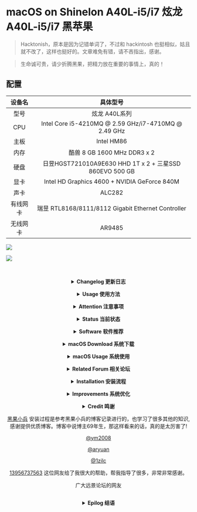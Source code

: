 # macOS on Shinelon A40L-i5/i7 炫龙 A40L-i5/i7 黑苹果

> Hacktonish，原本是因为记错单词了，不过和 hackintosh 也挺相似，姑且就不改了，这样也挺好的。文章难免有错，请不吝指出，感谢。

> 生命诚可贵，请少折腾黑果，把精力放在重要的事情上，真的！


## 配置

|  设备名  |                        具体型号                        |
| :------: | :----------------------------------------------------: |
|   型号   |                       炫龙 A40L系列                    |
|   CPU    |  Intel Core i5-4210MQ @ 2.59 GHz/i7-4710MQ @ 2.49 GHz  |
|   主板   |                        Intel HM86                      |
|   内存   |               酷兽 8 GB 1600 MHz DDR3 x 2              |
|   硬盘   |日昱HGST721010A9E630 HHD 1T x 2 + 三星SSD 860EVO 500 GB |
|   显卡   |      Intel HD Graphics 4600 + NVIDIA GeForce 840M      |  
|   声卡   |                          ALC282                        |
| 有线网卡 |   瑞昱 RTL8168/8111/8112 Gigabit Ethernet Controller   |
| 无线网卡 |                          AR9485                        |


![](https://github.com/i0Ek3/Hackintosh_4_Hasee_Shinelon_A40L/blob/master/pic/neofetch.jpg)

![](https://github.com/i0Ek3/Hackintosh_4_Hasee_Shinelon_A40L/blob/master/pic/system.jpg)



<div align="center">

&emsp;&emsp;

<b><details><summary>Changelog 更新日志</summary></b>

 2019-06-22: 重新定制了 USB，在 10.14.x 下只识别了 A40L 左边的 USB 3.0，即传输速率 5Gb/s，不过好比一个都没有，继续研究。对了，X230 的也重新定制了，还不错呦！突然发现，10.13.x 的时候，用 ssdt-dsdt 定制的都是很完美的，可以养老。

 2019-03-04: 由于买了新的显示器，原本的配置文件无法完美支持外接显示器，虽然我做了些改动后可以使用，但还是想着自己弄一个，所以准备 hotpatch 一下，没有日子。

 2018-11-20: 更新了 10.14，基于 ym2008 的版本。实在是没有时间折腾，具体的请等待 ym2008 的下一个版本吧！

 2018-09-25: 有时间会尝试 10.14，升级或者重装。

 2018-08-28: 重新安装了 10.13.6，EFI依旧使用之前提供的，一切 OK，似乎也不用单独安装无线安装包了！后续考虑更换 10.14。

 2018-07-27: 蓝牙问题通过绿联 29 元的蓝牙适配器 4.0 解决，好使，具体请看图！

 2018-07-23: 目前还稳定使用 10.13.4，之前升级过一次直接挂了，没找到问题，也没有时间继续折腾，所以目前不会更新了，除非炸的太厉害！

 2018-06-06: 贴一个在线编辑 config.plist 的网址[http://cloudclovereditor.altervista.org/cce/index.php](http://cloudclovereditor.altervista.org/cce/index.php)，另推荐一篇不错的帖子给新手[http://bbs.pcbeta.com/viewthread-1779539-1-1.html](http://bbs.pcbeta.com/viewthread-1779539-1-1.html)。

 2018-05-16: OK，搞定。另推荐 laod 的 ntfs 在 mac 下直接访问的[解决方案](https://laod.cn/free/mac-ntfs.html)。

 2018-05-15: 系统实在太卡了，真的受不鸟了，果断重新安装到 SSD 上。

 2018-05-09: 系统基本算是配置好了，但有一点是 SSD 的确要比 HHD 快太多了，新配置的黑苹果系统卡顿较之前严重，好在不是太影响使用，毕竟我用空间换时间。

 2018-05-05: 刚刚装好黑苹果和 linux 的双系统，接下来分别配置开发环境。安装上问题不大，先将 Linux 正常安装在 128G 的 SSD 上，再正常安装黑苹果到 2T 的 HHD，可实现独立启动双系统，互不影响。安全布局上，会采用[@drduh大神](https://github.com/drduh)的[方案](https://github.com/drduh/macOS-Security-and-Privacy-Guide)，也希望大家重视安全问题。


**ps: 最近剁了一块 2T 的硬盘，故有点冲动想要重新布局系统。并打算全系安全布局，后续看看进展和成果，或许可以更新出来供大家参考。**

</details>

<b><details><summary>Usage 使用方法</summary></b>

突然发现，一直都没有使用说明，哈哈，实在是愚钝，现在补上。当然了，如果你想按着教程制作自己的补丁，可以使用我 dsdt_ssdt 文件夹里的我没有 patched 文件，耐心一点，会有收获。你也可以用过下面的教程里的方法自己提取，也很简单。

现在来说说如何使用，前提是你要有一个黑苹果启动盘，然后挂载它的 EFI 分区，直接拷贝我 EFI-update 文件夹下对应的版本进行覆盖即可，然后安装就行。

至于启动盘的制作，可以看下面的教程。镜像的选择可以使用黑果小兵的，下面有提供链接，如果不好使可以换一个试试，我亲测的是 10.14，然后替换EFI文件。

安装完成后需要手动安装 AR9004WB-WIFI.pkg来启用无线网络，此后就不需要了。如有意外，可以再手动安装一下，这回就差不多了。

这就可以了，没有其他繁琐的步骤了。个人推荐使用我的 10.13.6 版本的 EFI，稳定，且可以使用外接显示器。 10.14 是基于 ym2008 的版本进行修改的，有一些小问题，比如无法外接显示器。想着自己重新 hotpatch 一套，但又懒又笨，不大想折腾了。所以不好说，万一就有了呢？

大概就是这些，祝好，有问题可以提 issue。

</details>


<b><details><summary>Attention 注意事项</summary></b>

上传了在网上找到的一份 A40L 拆机教程，当作备用，比如清灰或者更换内部组件等。之前因为不知道具体拆解步骤，导致部分内置组件被我破坏，并且导致键位凸起，倒不影响使用，就是心理别扭，所以今天又拆了一遍，解决了键位凸起问题。

注意外围都是长一点的螺丝，只有内部才是短的。而之前的键位凸起问题便是由于我错误的将长螺丝放到了短螺丝的位置造成的。

再一个就是，在拆完机准备装回去的时候先别着急，先通电看看各功能是否正常，比如键盘，usb 接口等，测试无误后再拧上螺丝。因为刚才发现，虽然凸起键位修正好了，但并没有测试任何功能是否正常，然后就装回去了，结果导致好多键位突然无法输入了！我也很无奈，只能重新拆机继续解决问题了！

其他的问题暂且还没有遇到，如果再有的话继续更新。告诫各位网友，玩机需谨慎，并且要有耐心，毕竟之前我都已经打算卖掉这个破烂了！打脸，说多了都是泪啊～

</details>


<b><details><summary>Status 当前状态</summary></b>

[Status -> /EFI-update/README.md](https://github.com/i0Ek3/Hackintosh_4_Hasee_Shinelon_A40L/blob/master/EFI-update/README.md?1532355116806)

</details>

<b><details><summary>Software 软件推荐</summary></b>

记录下我目前在 10.14.3 上常用的软件，以免哪天电脑崩了，尸骨全无。尽管每个月都会进行几次备份，但我依然会多做一些措施，这样放心。当然了，其他的一些软件你以可以参考我的[这个链接](https://github.com/i0Ek3/GeekWay/blob/master/App.md)，涵盖很多。但这里主要是我现在的笔记本上常用的，并做一些精简，去除一些功能重复但不怎么使用的软件，只列出名字，其他的自行下载吧。

 iTerm
 VLC, IINA
 ThinkerTool
 MEGASync
 Reeder
 Handshaker
 Flux
 Spark
 ShadowsocksX-NG
 ndm, Cakebrew
 calibre
 balenaEtcher
 FinderGo
 GPG Keychain
 Xnip
 Itsycal
 linux-command
 DesktopNaotu
 eZip, Keka
 zoom.us
 Docker
 CotEditor, Skim
 Alfred 3, Dash
 Motrix, Transmission, Proxyee Down
 Typora, Notion, Bear, Ulysses
 MacTeX, texstudio, texmaker
 GitKraken, Github Desktop
 DBeaver, Redis, rdm, Sequel Pro
 Xcode, JetBrains, Understand, Sourcetree
 Atom，Sublime Text，Visual Studio Code
 Telegram, Whalebird, Slack, Maipo
 Parallels Desktop, VirtualBox, VMware Fusion
 OmniGraffle, Sketch, StarUML
 Microsoft Word, Excel, PowerPoint, OneDrive
 Vivaldi, Ungoogled-Chromium, LibreFox, Chrom
 网易云音乐，迅雷，百度云，人人影视，微信，QQ，钉钉，番茄土豆

全部软件可参考下面几幅截图，上面列出来的是我日后必备的，尽量减少 SSD 的存储开销。其他的命令行软件这里没有列出，可以参考我上面的链接。

![1](https://github.com/i0Ek3/Hackintosh_4_Hasee_Shinelon_A40L/blob/master/pic/app1.jpg)
![2](https://github.com/i0Ek3/Hackintosh_4_Hasee_Shinelon_A40L/blob/master/pic/app2.jpg)
![3](https://github.com/i0Ek3/Hackintosh_4_Hasee_Shinelon_A40L/blob/master/pic/app3.jpg)
![4](https://github.com/i0Ek3/Hackintosh_4_Hasee_Shinelon_A40L/blob/master/pic/app4.jpg)
![5](https://github.com/i0Ek3/Hackintosh_4_Hasee_Shinelon_A40L/blob/master/pic/app5.jpg)

</details>

<b><details><summary>macOS Download 系统下载</summary></b>

[黑果小兵提供](https://mirrors.dtops.cc/iso/MacOS/daliansky_macos/)

</details>

<b><details><summary>macOS Usage 系统使用</summary></b>

 [官方使用指南](https://help.apple.com/macOS/high-sierra/mac-basics/?lang=zh-cn#/outro)<br>
 [xclient](http://xclient.info/?_=8854065baa5c04fa30fc193b4a000714)<br>
 [MAS](https://www.waerfa.com/tag/mas)<br>
 [mac360](http://mac360.com)<br>
 [推荐](https://www.waerfa.com/21-small-great-macos-apps)<br>
 [mac dev deploy](https://github.com/sb2nov/mac-setup)<br>
 [mactex](http://www.tug.org/mactex/mactex-download.html)<br>
 [软件推荐](https://www.zhihu.com/question/27158546)<br>


</details>

<b><details><summary>Related Forum 相关论坛</summary></b>

 [远景](http://bbs.pcbeta.com/forum.php?mod=viewthread&tid=1753483&page=1#pid47417983)<br>
 [tonymacx86](https://www.tonymacx86.com/)<br>
 [osx86](https://www.osx86.net)<br>
 [insanel](http://www.insanelymac.com)<br>
 [hackintosh zone](https://www.hackintosh.zone)<br>
 [威锋](https://bbs.feng.com/thread-htm-fid-102.html)<br>
 [bitbucket](https://bitbucket.org/RehabMan/os-x-fake-pci-id)<br>
 [itmanbu](https://www.itmanbu.com/appleacpiplatform.html)<br>
 [daliansky](https://blog.daliansky.net/ "黑果小兵")<br>
 [黑苹果的折腾时光](https://www.jianshu.com/p/bd57a9324f08)<br>
 [黑苹果乐园](https://imac.hk/category/course/)<br>
 [Create macOS installation USB](https://www.tonymacx86.com/threads/how-to-create-a-macos-high-sierra-public-beta-installation-usb.225520/)<br>
 [猫叔博客](https://www.maoshu.cc)<br>

</details>

<b><details><summary>Installation 安装流程</summary></b>

### 前情提要

15年的时候装过一次黑苹果，遗憾于当时没能坚持，故只进入了苹果系统后便放弃折腾了，从那以后，几乎完全使用Linux了。<br>

大概是在一周前，看微信公众号的时候，注意到有个安全研究人员用着联想的黑苹果，一下子又勾起了我的欲望。<br>

自己也是学计算机的，想想折腾个黑苹果也还是有必要的，所以2月6日晚开始折腾。<br>


### 安装过程

#### 材料准备

笔记本（最好是windows系统，方便操作，我使用的是win-to-go），16G U盘<br>

系统镜像，看清楚你的是原版还是经过修改的，修改的有的会自带四叶草等<br>

#### 相关软件

Windows<br>

diskgeniu<br>

transmac<br>

macOS <br>

Clover Configurator<br>

MACiASLzh<br>

#### 具体步骤

[制作启动盘](http://bbs.pcbeta.com/viewthread-1764286-1-5.html)，具体步骤在链接中也很详细，需要注意的是新建分区后，先别急着保存，直接管理员权限运行transmac进行restore即可，否则会出现没有权限之类的错误。多启动盘制作可以参考[https://sspai.com/post/419602](https://sspai.com/post/41960)和[http://bbs.pcbeta.com/forum.php?mod=viewthread&tid=1769200&extra=page%3D1%26filter%3Dtypeid%26typeid%3D1311%26typeid%3D1311](http://bbs.pcbeta.com/forum.php?mod=viewthread&tid=1769200&extra=page%3D1%26filter%3Dtypeid%26typeid%3D1311%26typeid%3D1311)<br>

开机重启，设置相应的bios模式，我这里是四叶草gpt安装，我的电脑需要设置为dual boot模式。此时会进入代码刷屏界面，根据不同的错误进行爬贴排错（这里的排错可以是更换相应的参数，config.plist配置文件）。如果直接进入苹果的界面，那么恭喜你可以进行下一步安装了。<br>

初始安装,进入系统后使用磁盘工具进行抹盘操作，*注意备份数据*。由于我的笔记本上的硬盘只剩一块128G的SSD了，故我将64G的U盘当作系统盘抹掉了，也就说，我的系统在U盘里，没什么大的问题，就是安装速度会很慢。期间会进行多次重启，耐心等待即可。<br>

系统安装，这一步的安装是基于上一步的，这里需要你设置相应的偏好，调整即可，问题不大，不出意外，不一会儿你便可以正式进入苹果系统了。系统的成熟度和流畅度依赖于你的电脑及你的配置文件，有的可能遇到花屏、卡顿等现象，不要着急，也不用担心，慢慢调整驱动，利用注入、hotpatch等进行调整优化和完善，慢慢的你会得到一个可以日常使用的、流畅的系统的。<br>

脱离U盘启动系统，在macOS下直接挂载系统盘和u盘相应的EFI分区（或者通过clover configurator操作更简单），将u盘EFI文件夹复制到系统盘中即可，这样的好处在于可以让你升级黑苹果的系统少折腾一些。<br>

快速启动，在苹果系统下运行clover configurator,挂载efi分区并加载config.plist配置文件，在clover configurator左边的boot项下选择default boot value，填写你想要直接进入的系统的名字，timeout设为0，保存覆盖重启即可。<br>

#### 系统图赏

![](https://github.com/i0Ek3/Hackintosh_4_Hasee_Shinelon_A40L/blob/master/pic/newScreen.jpg)
![](https://github.com/i0Ek3/Hackintosh_4_Hasee_Shinelon_A40L/blob/master/pic/multiDisplay.jepg)
![](https://github.com/i0Ek3/Hackintosh_4_Hasee_Shinelon_A40L/blob/master/pic/multi.jpg)
![02-11](https://github.com/i0Ek3/Hackintosh_4_Hasee_Shinelon_A40L/blob/master/pic/up.png)
![1](https://github.com/i0Ek3/Hackintosh_4_Hasee_Shinelon_A40L/blob/master/pic/屏幕快照%202018-02-08%2011.44.16.png)
![1](https://github.com/i0Ek3/Hackintosh_4_Hasee_Shinelon_A40L/blob/master/pic/屏幕快照%202018-02-08%2011.46.19.png)
![1](https://github.com/i0Ek3/Hackintosh_4_Hasee_Shinelon_A40L/blob/master/pic/屏幕快照%202018-02-08%2011.46.33.png)
![1](https://github.com/i0Ek3/Hackintosh_4_Hasee_Shinelon_A40L/blob/master/pic/屏幕快照%202018-02-08%2011.48.24.png)
![1](https://github.com/i0Ek3/Hackintosh_4_Hasee_Shinelon_A40L/blob/master/pic/屏幕快照%202018-02-08%2011.48.52.png)
![1](https://github.com/i0Ek3/Hackintosh_4_Hasee_Shinelon_A40L/blob/master/pic/屏幕快照%202018-02-08%2011.49.57.png)
![1](https://github.com/i0Ek3/Hackintosh_4_Hasee_Shinelon_A40L/blob/master/pic/屏幕快照%202018-02-08%2011.54.32.png)
![1](https://github.com/i0Ek3/Hackintosh_4_Hasee_Shinelon_A40L/blob/master/pic/audioid.png)
![1](https://github.com/i0Ek3/Hackintosh_4_Hasee_Shinelon_A40L/blob/master/pic/usb.png)
![1](https://github.com/i0Ek3/Hackintosh_4_Hasee_Shinelon_A40L/blob/master/pic/wifi.png)
![1](https://github.com/i0Ek3/Hackintosh_4_Hasee_Shinelon_A40L/blob/master/pic/原声.png)
![1](https://github.com/i0Ek3/Hackintosh_4_Hasee_Shinelon_A40L/blob/master/pic/核显.png)
![1](https://github.com/i0Ek3/Hackintosh_4_Hasee_Shinelon_A40L/blob/master/pic/电源.png)
![buletooth](https://github.com/i0Ek3/Hackintosh_4_Hasee_Shinelon_A40L/blob/master/pic/bluetooth.png)
![](https://github.com/i0Ek3/Hackintosh_4_Hasee_Shinelon_A40L/blob/master/pic/USB-1.jpg)
![](https://github.com/i0Ek3/Hackintosh_4_Hasee_Shinelon_A40L/blob/master/pic/USB-2.jpg)


#### 后记

继续完善和优化系统<br>

由于直接使用了网友的EFI，故接下来需要自己研究一番<br>

配置Mac开发环境，软件，日常使用<br>

另，系统是装在U盘里的，故接下来会迁移系统到ssd上<br>


#### 下载提供

[baiduPCS_Go](https://github.com/iikira/BaiduPCS-Go/releases) 下载速度很快的命令行版本的百度云，我用来下载dmg镜像文件<br>

macOS dmg 链接:https://pan.baidu.com/s/1eSToGuQ  密码:fqz5<br>

制作U盘启动所需材料 链接:https://pan.baidu.com/s/1dGJx8pr  密码:vvl8<br>

</details>

<b><details><summary>Improvements 系统优化</summary></b>

 [推荐1](http://bbs.pcbeta.com/viewthread-1742550-1-1.html)<br>
 [推荐2](http://i.pcbeta.com/space-uid-3322572.html)<br>
 [推荐3](https://www.jianshu.com/p/bd57a9324f08)<br>
 [仿冒声卡驱动](http://bbs.pcbeta.com/viewthread-1387094-1-1.html "用于解决睡眠无声问题")<br>
 [hotpatch](https://blog.daliansky.net/hotpatch-detailed-solution.html)<br>
 [DSDT/SSDT补丁](http://blog.csdn.net/wr132/article/details/54798754)<br>
 [DSDT/SSDT综合教程](http://blog.csdn.net/wangmj518/article/details/50748681)<br>
 [电池补丁制作](http://bbs.pcbeta.com/viewthread-1521462-1-1.html) <br>
 [提取DSDT/SSDT](http://bbs.pcbeta.com/viewthread-1571455-1-1.html)<br>
 [联合编译](http://bbs.pcbeta.com/viewthread-1475332-1-1.html)<br>
 [clover configurator使用](http://bbs.tpway.com/thread-5935-1-1.html)<br>
 [亮度修复](https://imac.hk/adjust-the-screen-brightness.html)<br>
 [ubunu下提取DSDT/SSDT](https://imac.hk/ubuntu-dsdt-ssdt-audio-id.html)<br>
 [内建SD读卡器](https://imac.hk/hackintosh-built-sd-reader.html) <br>
 [神舟系列驱动](http://bbs.pcbeta.com/viewthread-1761222-1-1.html)<br>
 [rehanman's guide for dsdt/ssdt fetch and build](https://www.tonymacx86.com/threads/guide-patching-laptop-dsdt-ssdts.152573/)<br>


### Linux下提取ssdt/dsdt及声卡信息

```Shell
$ sudo cp -r /sys/fireware/acpi/table/* /target-path
$ lspci -nn | grep Audio > ~/audio_info.txt
```


### 编译最新版的iasl

downlad latest version from [here](https://www.acpica.org/downloads)<br>

tar and build source<br>

```Shell
$ tar xzf acpica-unix-VERSION.tar.gz
$ cd acpica-unix-VERSION
$ make clean && make && sudo make install
$ iasl
```


### 编译及反编译ssdt/dsdt

**DO NOT OPEN .aml FILES WITH ANY TOOLS**<br>

根据上面提取的文件，只保留和dsdt/ssdt相关的文件即可<br>

将文件转换为.aml格式<br>

利用iasl及refs.txt联合反编译ssdt/dsdt为.dsl文件，删去.aml文件<br>

```Shell
$ iasl -da -dl -fe refs.txt DSDT.aml SSDT*.aml
```

**DO NOT OPEN .aml FILES WITH ANY TOOLS**

这时你会看到dsl文件的生成，这是我们需要修改的<br>

ssdt中有关于CPU的，仅需删除其中一个OEM Table ID为CpuPm那个即可，然后利用ssdtGEN.sh生成一个新的ssdt，并命名为删去的那个即可，如果没有的话则不用<br>

*ssdtGEN.sh及其他用到的工具都可以在本项目中找到并下载，另外我也会上传百度云一份。*<br>


### 修改相关代码并打补丁

确保你添加了相关的补丁源<br>

修改dsl文件中的代码，并打上你需要的补丁，或者你想要实现功能的补丁，直至编译零错误<br>

*建议观看@daxuexinsheng的视频，文末有地址*

对修改完成的文件进行重命名，并修改文件内的名字<br>

将.dsl文件编译为.aml文件<br>

```Shell
iasl *.dsl
```

最后将编译后的aml文件放到相应目录下，Clover中是/EFI/APCI/patched，并修改config.plist中的DropOEM=true，或者利用Clover configurator修改<br>

重启查看效果<br>

ps:只看教程可能晦涩难懂，我这里保存了远景论坛@daxuexinsheng录制的视频以供参考，感谢他的付出。<br>

链接:https://pan.baidu.com/s/1dCcpm2  密码:e9bs

</details>

<b><details><summary>Credit 鸣谢</dummary></b>

[黑果小兵](https://daliansky.github.io) 安装过程是参考黑果小兵的博客记录进行的，也学习了很多其他的知识,感谢提供优质博客。博客中说博主69年生，那这样看来的话，真的是太厉害了!

[@ym2008](http://bbs.pcbeta.com/viewthread-1795746-1-1.html)

[@aryuan](http://bbs.pcbeta.com/viewthread-1795353-1-1.html)

[@1zilc](https://github.com/1zilc/K610d-i5-d3-10.14.5-efi-clover)

[13956737563](http://i.pcbeta.com/space-uid-4725659.html) 这位网友给了我很大的帮助，帮我指导了很多，非常非常感谢。

广大远景论坛的网友

</details>

<b><details><summary>Epilog 结语</summary></b>

自己动手，丰衣足食。祝大家心想事成^\_^!

</details>


</div>
